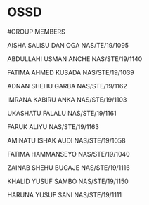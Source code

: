 # OSSD

#GROUP MEMBERS

AISHA SALISU DAN OGA                               NAS/TE/19/1095

ABDULLAHI USMAN ANCHE                              NAS/STE/19/1140

FATIMA AHMED KUSADA                                NAS/STE/19/1039

ADNAN SHEHU GARBA                                  NAS/STE/19/1162

IMRANA KABIRU ANKA                                 NAS/STE/19/1103

UKASHATU FALALU                                    NAS/STE/19/1161

FARUK ALIYU                                       NAS/STE/19/1163

AMINATU ISHAK AUDI                                NAS/STE/19/1058

FATIMA HAMMANSEYO                                NAS/STE/19/1040

ZAINAB SHEHU BUGAJE                             NAS/STE/19/1116

KHALID YUSUF SAMBO                            NAS/STE/19/1150

HARUNA YUSUF SANI                            NAS/STE/19/1111
